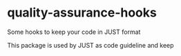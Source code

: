 # quality-assurance-hooks
Some hooks to keep your code in JUST format

This package is used by JUST as code guideline and keep 
